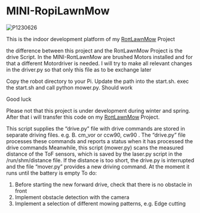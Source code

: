 # MINI-RopiLawnMow

![P1230626](https://github.com/ullisun/MINI-RopiLawnMow/assets/86979044/c1fe0fa5-532a-42ac-b058-2ecc7cfcc6ca)

This is the indoor development platform of my [RoπLawnMow](https://github.com/ullisun/RopiLawnMow) Project

the difference between this project and the RoπLawnMow Project is the drive Script.
In the MINI-RoπLawnMow are brushed Motors installed and for that a different Motordriver is needed.
I will try to make all relevant changes in the driver.py so that only this file as to be exchange later

Copy the robot directory to your Pi. Update the path into the start.sh.
exec the start.sh and call python <your path> mower.py. Should work

Good luck

Please not that this project is under development during winter and spring. After that i will transfer
this code on my [RoπLawnMow](https://github.com/ullisun/RopiLawnMow) Project.




This script supplies the “drive.py” file with drive commands
are stored in separate driving files. e.g. B. cm_vor or ccw90, cw90 .
The “drive.py” file processes these commands and reports a status when it has processed the drive commands
Meanwhile, this script (mower.py) scans the measured distance of the ToF sensors, which is saved by the laser.py script in the /run/shm/distance file. If the distance is too short, the drive.py is interrupted and the file “mover.py” provides a new driving command. At the moment it runs until the battery is empty
  To do:
  1. Before starting the new forward drive, check that there is no obstacle in front
  2. Implement obstacle detection with the camera
  3. Implement a selection of different mowing patterns, e.g. Edge cutting
